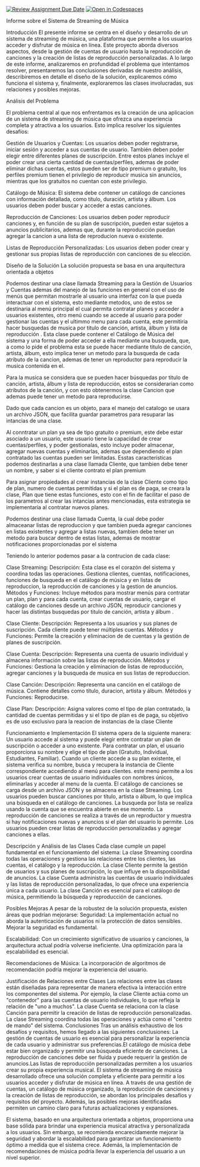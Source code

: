 [![Review Assignment Due Date](https://classroom.github.com/assets/deadline-readme-button-24ddc0f5d75046c5622901739e7c5dd533143b0c8e959d652212380cedb1ea36.svg)](https://classroom.github.com/a/XixB-tii)
[![Open in Codespaces](https://classroom.github.com/assets/launch-codespace-7f7980b617ed060a017424585567c406b6ee15c891e84e1186181d67ecf80aa0.svg)](https://classroom.github.com/open-in-codespaces?assignment_repo_id=12217425)

Informe sobre el Sistema de Streaming de Música

Introducción
El presente informe se centra en el diseño y desarrollo de un sistema de streaming de música, una plataforma que permite a los usuarios acceder y disfrutar de música en línea. Este proyecto aborda diversos aspectos, desde la gestión de cuentas de usuario hasta la reproducción de canciones y la creación de listas de reproducción personalizadas. A lo largo de este informe, analizaremos en profundidad el problema que intentamos resolver, presentaremos las conclusiones derivadas de nuestro análisis, describiremos en detalle el diseño de la solución, explicaremos cómo funciona el sistema y, finalmente, exploraremos las clases involucradas, sus relaciones y posibles mejoras.

Análisis del Problema

El problema central al que nos enfrentamos es la creación de una aplicacion de un sistema de streaming de música que ofrezca una experiencia completa y atractiva a los usuarios. Esto implica resolver los siguientes desafíos:

Gestión de Usuarios y Cuentas: Los usuarios deben poder registrarse, iniciar sesión y acceder a sus cuentas de usuario. También deben poder elegir entre diferentes planes de suscripción. Entre estos planes incluye el poder crear una cierta cantidad de cuentas/perfiles, ademas de poder eliminar dichas cuentas, estos pueden ser de tipo premium o gratuito, los perfiles premium tienen el privilegio de reproducir musica sin anuncios, mientras que los gratuitos no cuentan con este privilegio.

Catálogo de Música: El sistema debe contener un catálogo de canciones con información detallada, como título, duración, artista y álbum. Los usuarios deben poder buscar y acceder a estas canciones.

Reproducción de Canciones: Los usuarios deben poder reproducir canciones y, en función de su plan de suscripción, pueden estar sujetos a anuncios publicitarios, ademas que, durante la reproducción puedan agregar la cancion a una lista de reproducion nueva o existente.

Listas de Reproducción Personalizadas: Los usuarios deben poder crear y gestionar sus propias listas de reproducción con canciones de su elección.


Diseño de la Solución
La solución propuesta se basa en una arquitectura orientada a objetos

Podemos destinar una clase llamada Streaming para la Gestión de Usuarios y Cuentas ademas del manejo de las funciones en general con el uso de menús que permitan mostrarle al usuario una interfaz con la que pueda interactuar con el sistema, esto mediante metodos, uno de estos se destinaria al menú principal el cual permita contratar planes y acceder a usuarios existentes, otro menú cuando se accede al usuario para poder gestionar las cuentas y el ultimmo menu para cada cuenta, este permitiria hacer busquedas de musica por titulo de canción, artista, álbum y lista de reproducción . Esta clase puede contener el Catálogo de Música del sistema y una forma de poder acceder a ella mediante una busqueda, que, a como lo pide el problema esta se puede hacer mediante titulo de canción, artista, álbum, esto implica tener un metodo para la busqueda de cada atributo de la cancion, ademas de tener un reproductor para reproducir la musica contenida en el.

Para la musica se considera que se pueden hacer búsquedas por titulo de canción, artista, álbum y lista de reproducción, estos se considerarian como atributos de la canción, y con esto obtenermos la clase Cancion que ademas puede tener un metodo para reproducirse.

Dado que cada cancion es un objeto, para el manejo del catalogo se usara un archivo JSON, que facilita guardar parametros para resuparar las intancias de una clase.

Al conntratar un plan ya sea de tipo gratuito o premium, este debe estar asociado a un usuario, este usuario tiene la capacidad de crear cuentas/perfiles, y poder gestionalas, esto incluye poder almacenar, agregar nuevas cuentas y eliminarlas, ademas que dependiendo el plan contratado las cuentas pueden ser limitadas. Esstas caracteristicas podemos destinarlas a una clase llamada Cliente, que tambien debe tener un nombre, y saber si el cliente contrato el plan premium

Para asignar propiedades al crear instancias de la clase Cliente como tipo de plan, numero de cuentas permitidas y si el plan es de paga, se creara la clase, Plan que tiene estas funciones, esto con el fin de facilitar el paso de los parametros al crear las intancias antes mencionadas, esta estrategia se implementaria al contratar nuevos planes.

Podemos destinar una clase llamada Cuenta, la cual debe poder almaceanar listas de reproduccion y que tambien pueda agregar canciones en listas existentes y agregar a listas nuevas, tambien debe tener un metodo para buscar dentro de estas listas, ademas de mostrar notificaciones proporcionadas por el sistema



Teniendo lo anterior podemos pasar a la contrucion de cada clase:

Clase Streaming:
Descripción: Esta clase es el corazón del sistema y coordina todas las operaciones. Gestiona clientes, cuentas, notificaciones, funciones de busqueda en el catálogo de música y en listas de reproduccion, la reproducción de canciones y la gestion de anuncios.
Métodos y Funciones: Incluye métodos para mostrar menús para contratar un plan, plan y para cada cuenta, crear cuentas de usuario, cargar el catálogo de canciones desde un archivo JSON, reproducir canciones y hacer las distintas busquedas por titulo de canción, artista y álbum .

Clase Cliente:
Descripción: Representa a los usuarios y sus planes de suscripción. Cada cliente puede tener múltiples cuentas.
Métodos y Funciones: Permite la creación y eliminacion de de cuentas y la gestión de planes de suscripción.

Clase Cuenta:
Descripción: Representa una cuenta de usuario individual y almacena información sobre las listas de reproducción.
Métodos y Funciones: Gestiona la creación y eliminacion de listas de reproducción, agregar canciones y la busqueda de musica en sus listas de reproduccion.

Clase Canción:
Descripción: Representa una canción en el catálogo de música. Contiene detalles como título, duracion, artista y álbum.
Métodos y Funciones: Reproducirse.

Clase Plan:
Descripción: Asigna valores como el tipo de plan contratado, la cantidad de cuentas permitidas y si el tipo de plan es de paga, su objetivo es de uso exclusivo para la reacion de instancias de la clase Cliente


Funcionamiento e Implementación
El sistema opera de la siguiente manera:
Un usuario accede al sistema y puede elegir entre contratar un plan de suscripción o acceder a uno existente.
Para contratar un plan, el usuario proporciona su nombre y elige el tipo de plan (Gratuito, Individual, Estudiantes, Familiar).
Cuando un cliente accede a su plan existente, el sistema verifica su nombre, busca y recupera la instancia de Cliente correspondiente accediendo al menú para clientes.
este menú permite a los usuarios crear cuentas de usuario individuales con nombres únicos, eliminarlas y acceder al menu de la cuenta.
El catálogo de canciones se carga desde un archivo JSON y se almacena en la clase Streaming.
Los usuarios pueden buscar canciones por título, artista o álbum, lo que implica una búsqueda en el catálogo de canciones.
La busqueda por lista se realiza usando la cuenta que se encuentra abierte en ese momento.
La reproducción de canciones se realiza a través de un reproductor y muestra si hay notificaciones nuevas y anuncios si el plan del usuario lo permite.
Los usuarios pueden crear listas de reproducción personalizadas y agregar canciones a ellas.

Descripción y Análisis de las Clases
Cada clase cumple un papel fundamental en el funcionamiento del sistema:
La clase Streaming coordina todas las operaciones y gestiona las relaciones entre los clientes, las cuentas, el catálogo y la reproducción.
La clase Cliente permite la gestión de usuarios y sus planes de suscripción, lo que influye en la disponibilidad de anuncios.
La clase Cuenta administra las cuentas de usuario individuales y las listas de reproducción personalizadas, lo que ofrece una experiencia única a cada usuario.
La clase Canción es esencial para el catálogo de música, permitiendo la búsqueda y reproducción de canciones.



Posibles Mejoras
A pesar de la robustez de la solución propuesta, existen áreas que podrían mejorarse:
Seguridad: La implementación actual no aborda la autenticación de usuarios ni la protección de datos sensibles. Mejorar la seguridad es fundamental.

Escalabilidad: Con un crecimiento significativo de usuarios y canciones, la arquitectura actual podría volverse ineficiente. Una optimización para la escalabilidad es esencial.

Recomendaciones de Música: La incorporación de algoritmos de recomendación podría mejorar la experiencia del usuario.

Justificación de Relaciones entre Clases
Las relaciones entre las clases están diseñadas para representar de manera efectiva la interacción entre los componentes del sistema. Por ejemplo, la clase Cliente actúa como un "contenedor" para las cuentas de usuario individuales, lo que refleja la relación de "uno a muchos". La clase Cuenta se relaciona con la clase Canción para permitir la creación de listas de reproducción personalizadas. La clase Streaming coordina todas las operaciones y actúa como el "centro de mando" del sistema.
Conclusiones
Tras un análisis exhaustivo de los desafíos y requisitos, hemos llegado a las siguientes conclusiones:
La gestión de cuentas de usuario es esencial para personalizar la experiencia de cada usuario y administrar sus preferencias.El catálogo de música debe estar bien organizado y permitir una búsqueda eficiente de canciones.
La reproducción de canciones debe ser fluida y puede requerir la gestión de anuncios.Las listas de reproducción personalizadas permiten a los usuarios crear su propia experiencia musical.
El sistema de streaming de música desarrollado ofrece una solución completa y eficiente para permitir a los usuarios acceder y disfrutar de música en línea. A través de una gestión de cuentas, un catálogo de música organizado, la reproducción de canciones y la creación de listas de reproducción, se abordan los principales desafíos y requisitos del proyecto. Además, las posibles mejoras identificadas permiten un camino claro para futuras actualizaciones y expansiones.

El sistema, basado en una arquitectura orientada a objetos, proporciona una base sólida para brindar una experiencia musical atractiva y personalizada a los usuarios. Sin embargo, se recomienda encarecidamente mejorar la seguridad y abordar la escalabilidad para garantizar un funcionamiento óptimo a medida que el sistema crece. Además, la implementación de recomendaciones de música podría llevar la experiencia del usuario a un nivel superior.


